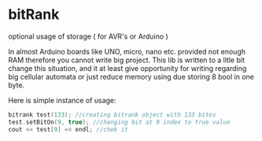 # bitRank
optional usage of storage ( for AVR's or Arduino )

In almost Arduino boards like UNO, micro, nano etc. provided not enough RAM therefore you cannot write big project. This lib is written to a litle bit change this situation, and it at least give opportunity for writing regarding big cellular automata or just reduce memory using due storing 8 bool in one byte. 

Here is simple instance of usage:

```c++
bitrank test(133); //creating bitrank object with 133 bites 
test.setBitOn(9, true); //changing bit at 9 index to true value
cout << test[9] << endl; //chek it

```

